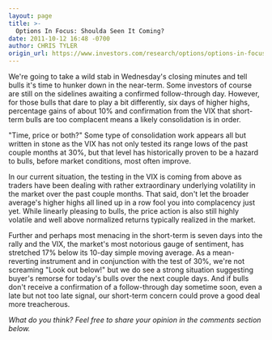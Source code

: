 ```yaml
---
layout: page
title: >-
  Options In Focus: Shoulda Seen It Coming?
date: 2011-10-12 16:48 -0700
author: CHRIS TYLER
origin_url: https://www.investors.com/research/options/options-in-focus-shoulda-seen-it-coming/
---
```






We're going to take a wild stab in Wednesday's closing minutes and tell bulls it's time to hunker down in the near-term. Some investors of course are still on the sidelines awaiting a confirmed follow-through day. However, for those bulls that dare to play a bit differently, six days of higher highs, percentage gains of about 10% and confirmation from the VIX that short-term bulls are too complacent means a likely consolidation is in order. 

  

"Time, price or both?" Some type of consolidation work appears all but written in stone as the VIX has not only tested its range lows of the past couple months at 30%, but that level has historically proven to be a hazard to bulls, before market conditions, most often improve. 

  

In our current situation, the testing in the VIX is coming from above as traders have been dealing with rather extraordinary underlying volatility in the market over the past couple months. That said, don't let the broader average's higher highs all lined up in a row fool you into complacency just yet. While linearly pleasing to bulls, the price action is also still highly volatile and well above normalized returns typically realized in the market.

  

Further and perhaps most menacing in the short-term is seven days into the rally and the VIX, the market's most notorious gauge of sentiment, has stretched 17% below its 10-day simple moving average. As a mean-reverting instrument and in conjunction with the test of 30%, we're not screaming "Look out below!" but we do see a strong situation suggesting buyer's remorse for today's bulls over the next couple days. And if bulls don't receive a confirmation of a follow-through day sometime soon, even a late but not too late signal, our short-term concern could prove a good deal more treacherous.

  

*What do you think? Feel free to share your opinion in the comments section below.*




